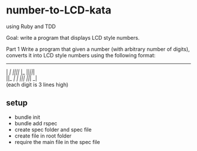 # number-to-LCD-kata
using Ruby and TDD

Goal: write a program that displays LCD style numbers.

Part 1
Write a program that given a number (with arbitrary number of digits), converts it into LCD style numbers using the following format:

   _  _     _  _  _  _  _  
 | _| _||_||_ |_   ||_||_|  
 ||_  _|  | _||_|  ||_| _|  
(each digit is 3 lines high)

## setup
- bundle init
- bundle add rspec
- create spec folder and spec file
- create file in root folder
- require the main file in the spec file